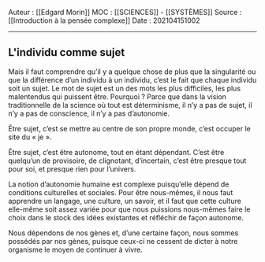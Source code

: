 Auteur : [[Edgard Morin]]
MOC : [[SCIENCES]] - [[SYSTÈMES]]
Source : [[Introduction à la pensée complexe]]
Date : 202104151002
***

## L'individu comme sujet
Mais il faut comprendre qu’il y a quelque chose de plus que la singularité ou que la différence d’un individu à un individu, c’est le fait que chaque individu soit un sujet. Le mot de sujet est un des mots les plus difficiles, les plus malentendus qui puissent être. Pourquoi ? Parce que dans la vision traditionnelle de la science où tout est déterminisme, il n’y a pas de sujet, il n’y a pas de conscience, il n’y a pas d’autonomie.

Être sujet, c’est se mettre au centre de son propre monde, c’est occuper le site du « je ».

Être sujet, c’est être autonome, tout en étant dépendant. C’est être quelqu’un de provisoire, de clignotant, d’incertain, c’est être presque tout pour soi, et presque rien pour l’univers.

La notion d’autonomie humaine est complexe puisqu’elle dépend de conditions culturelles et sociales. Pour être nous-mêmes, il nous faut apprendre un langage, une culture, un savoir, et il faut que cette culture elle-même soit assez variée pour que nous puissions nous-mêmes faire le choix dans le stock des idées existantes et réfléchir de façon autonome.

Nous dépendons de nos gènes et, d’une certaine façon, nous sommes possédés par nos gènes, puisque ceux-ci ne cessent de dicter à notre organisme le moyen de continuer à vivre.